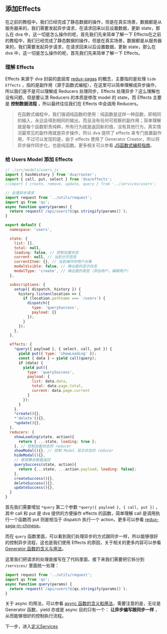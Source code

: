 ## 添加Effects

在之前的教程中，我们已经完成了静态数据的操作，但是在真实场景，数据都是从服务器来的，我们需要发起异步请求，在请求回来以后设置数据，更新 state，那么在 dva 中，这一切是怎么操作的呢，首先我们先来简单了解一下 Effects在之前的教程中，我们已经完成了静态数据的操作，但是在真实场景，数据都是从服务器来的，我们需要发起异步请求，在请求回来以后设置数据，更新 state，那么在 dva 中，这一切是怎么操作的呢，首先我们先来简单了解一下 Effects。

### 理解 Effects

Effects 来源于 dva 封装的底层库 [redux-sagas](http://yelouafi.github.io/redux-saga) 的概念，主要指的是处理 `Side Effects` ，指的是副作用（源于函数式编程），在这里可以简单理解成异步操作，所以我们是不是可以理解成 Reducers 处理同步，Effects 处理异步？这么理解也没有问题，但是要认清 Reducers 的本质是修改 model 的 state，而 Effects 主要是 __控制数据流程__ ，所以最终往往我们在 Effects 中会调用 Reducers。

> 在函数式编程中，我们强调纯函数的使用：纯函数是这样一种函数，即相同的输入，永远会得到相同的输出，而且没有任何可观察的副作用；简单理解就是每个函数职责纯粹，所有行为就是返回新的值，没有其他行为，真实情况最常见的副作用就是异步操作，所以 dva 提供了 effects 来专门放置副作用，不过可以发现的是，由于 effects 使用了 Generator Creator，所以将异步操作同步化，也是纯函数。更多相关可以参看 [JS函数式编程指南](https://www.gitbook.com/book/llh911001/mostly-adequate-guide-chinese/details)。

### 给 Users Model 添加 Effects

```jsx
// ./src/models/users.js
import { hashHistory } from 'dva/router';
import { call, put, select } from 'dva/effects';
//import { create, remove, update, query } from '../services/users';

// 处理异步请求
import request from '../utils/request';
import qs from 'qs';
async function query(params) {
  return request(`/api/users?${qs.stringify(params)}`);
}

export default {
  namespace: 'users',

  state: {
    list: [],
    total: null,
    loading: false, // 控制加载状态
    current: null, // 当前分页信息
    currentItem: {}, // 当前操作的用户对象
    modalVisible: false, // 弹出窗的显示状态
    modalType: 'create', // 弹出窗的类型（添加用户，编辑用户）
  },

  subscriptions: {
    setup({ dispatch, history }) {
      history.listen(location => {
        if (location.pathname === '/users') {
          dispatch({
            type: 'querySuccess',
            payload: {}
          });
        }
      });
    },
  },

  effects: {
    *query({ payload }, { select, call, put }) {
      yield put({ type: 'showLoading' });
      const { data } = yield call(query);
      if (data) {
        yield put({
          type: 'querySuccess',
          payload: {
            list: data.data,
            total: data.page.total,
            current: data.page.current
          }
        });
      }
    },
    *create(){},
    *'delete'(){},
    *update(){},
  },
  reducers: {
    showLoading(state, action){
      return { ...state, loading: true };
    }, // 控制加载状态的 reducer
    showModal(){}, // 控制 Modal 显示状态的 reducer
    hideModal(){},
    // 使用静态数据返回
    querySuccess(state, action){
      return {...state, ...action.payload, loading: false};
    },
    createSuccess(){},
    deleteSuccess(){},
    updateSuccess(){},
  }
}
```

首先我们需要增加 `*query` 第二个参数 `*query({ payload }, { call, put })` ，其中 call 和 put 是 dva 提供的方便操作 effects 的函数，简单理解 call 是调用执行一个函数而 put 则是相当于 dispatch 执行一个 action，更多可以参看 [redux-saga-in-chinese](https://github.com/superRaytin/redux-saga-in-chinese)。

而在 `query` 函数里面，可以看到我们处理异步的方式跟同步一样，所以能够很好的控制异步流程，这也是我们使用 Effects 的原因，关于相关的更多内容可以参看 [Generator 函数的含义与用法](http://www.ruanyifeng.com/blog/2015/04/generator.html)。

这里我们把请求的处理直接写在了代码里面，接下来我们需要把它拆分到 `/services/` 里面统一处理：

```jsx
import request from '../utils/request';
import qs from 'qs';
async function query(params) {
  return request(`/api/users?${qs.stringify(params)}`);
}
```

关于 async 的用法，可以参看 [async 函数的含义和用法](http://www.ruanyifeng.com/blog/2015/05/async.html)，需要注意的是，无论是 Generator 函数，yield 亦或是 async 目的只有一个： __让异步编写跟同步一样__ ，从而能够很好的控制执行流程。

下一步，进入[定义Services](./08-定义Services.md)

